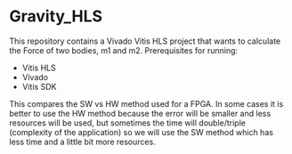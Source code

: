 # Gravity_HLS
This repository contains a Vivado Vitis HLS project that wants to calculate the Force of two bodies, m1 and m2. 
Prerequisites for running:
* Vitis HLS
* Vivado
* Vitis SDK

This compares the SW vs HW method used for a FPGA. In some cases it is better to use the HW method because the error will be smaller and less resources will be used, but sometimes the time will double/triple (complexity of the application) so we will use the SW method which has less time and a little bit more resources.

